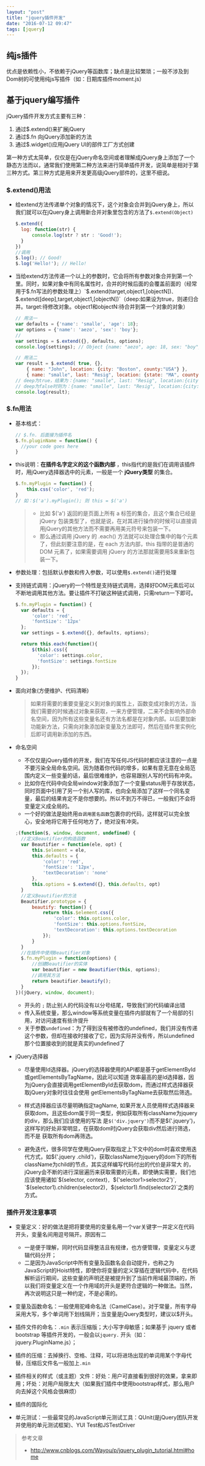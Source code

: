 ```yaml
---
layout: "post"
title: "jquery插件开发"
date: "2016-07-12 09:47"
tags: [jquery]
---
```


## 纯js插件

优点是依赖性小，不依赖于jQuery等函数库；缺点是比较繁琐；一般不涉及到Dom树的可使用纯js写插件（如：日期库插件moment.js）

## 基于jquery编写插件

jQuery插件开发方式主要有三种：

1. 通过$.extend()来扩展jQuery
2. 通过$.fn 向jQuery添加新的方法
3. 通过$.widget()应用jQuery UI的部件工厂方式创建

第一种方式太简单，仅仅是在jQuery命名空间或者理解成jQuery身上添加了一个静态方法而以，通常我们使用第二种方法来进行简单插件开发，说简单是相对于第三种方式。第三种方式是用来开发更高级jQuery部件的，这里不细说。

### $.extend()用法

- 给extend方法传递单个对象的情况下，这个对象会合并到jQuery身上，所以我们就可以在jQuery身上调用新合并对象里包含的方法了`$.extend(Object)`

    ```js
    $.extend({
      log: function(str) {
          console.log(str ? str : 'Good!');
      }
    })
    //调用
    $.log(); // Good!
    $.log('Hello!'); // Hello!
    ```

- 当给extend方法传递一个以上的参数时，它会将所有参数对象合并到第一个里。同时，如果对象中有同名属性时，合并的时候后面的会覆盖前面的（经常用于$.fn写法的参数处理上）`$.extend(target,object1,[objectN])`、`$.extend([deep],target,object1,[objectN])`（deep:如果设为true，则递归合并。target:待修改对象。object1和objectN:待合并到第一个对象的对象）

    ```js
    // 用法一
    var defaults = {'name': 'smalle', 'age': 18};
    var options = {'name': 'aezo', 'sex': 'boy'};
    //
    var settings = $.extend({}, defaults, options);
    console.log(settings); // Object {name: "aezo", age: 18, sex: "boy"}

    // 用法二
    var result = $.extend( true, {},
        { name: "John", location: {city: "Boston", county:"USA"} },
        { name: "smalle", last: "Resig", location: {state: "MA", county:"China"} } );
    // deep为true，结果为：{name: "smalle", last: "Resig", location:{city:"Boston", state:"MA", county:"China"}} // name覆盖了，但是county没有覆盖
    // deep为false时则为：{name: "smalle", last: "Resig", location:{city:"Boston", county:"China"}} // state未拷贝
    console.log(result);
    ```

### $.fn用法

- 基本格式：

    ```js
    // $.fn. 后面接为插件名
    $.fn.pluginName = function() {
      //your code goes here
    }
    ```

- this说明：**在插件名字定义的这个函数内部** ，this指代的是我们在调用该插件时，用jQuery选择器选中的元素，一般是一个 **jQuery类型** 的集合。

    ```js
    $.fn.myPlugin = function() {
        this.css('color', 'red');
    }
    // 如：$('a').myPlugin(); 则 this = $('a')
    ```

    > - 比如 $('a') 返回的是页面上所有 a 标签的集合，且这个集合已经是 jQuery 包装类型了，也就是说，在对其进行操作的时候可以直接调用jQuery的其他方法而不需要再用美元符号来包装一下。
    > - 那么通过调用 jQuery 的 .each() 方法就可以处理合集中的每个元素了，但此刻要注意的是，在 each 方法内部，this 指带的是普通的 DOM 元素了，如果需要调用 jQuery 的方法那就需要用$来重新包装一下。

- 参数处理：包括默认参数和传入参数，可以使用`$.extend()`进行处理

- 支持链式调用：jQuery的一个特性是支持链式调用，选择好DOM元素后可以不断地调用其他方法。要让插件不打破这种链式调用，只需return一下即可。

    ```js
    $.fn.myPlugin = function() {
      var defaults = {
          'color': 'red',
          'fontSize': '12px'
      };
      var settings = $.extend({}, defaults, options);

      return this.each(function(){
          $(this).css({
            'color': settings.color,
            'fontSize': settings.fontSize
          });
      });
    }
    ```

- 面向对象(方便维护、代码清晰)

    > 如果将需要的重要变量定义到对象的属性上，函数变成对象的方法，当我们需要的时候通过对象来获取，一来方便管理，二来不会影响外部命名空间，因为所有这些变量名还有方法名都是在对象内部。以后要加新功能新方法，只需向对象添加新变量及方法即可，然后在插件里实例化后即可调用新添加的东西。

- 命名空间
    - 不仅仅是jQuery插件的开发，我们在写任何JS代码时都应该注意的一点是不要污染全局命名空间。因为随着你代码的增多，如果有意无意在全局范围内定义一些变量的话，最后很难维护，也容易跟别人写的代码有冲突。
    - 比如你在代码中向全局window对象添加了一个变量status用于存放状态，同时页面中引用了另一个别人写的库，也向全局添加了这样一个同名变量，最后的结果肯定不是你想要的。所以不到万不得已，一般我们不会将变量定义成全局的。
    - 一个好的做法是始终用`自调用匿名函数`包裹你的代码，这样就可以完全放心，安全地将它用于任何地方了，绝对没有冲突。

    ```js
    ;(function($, window, document, undefined) {
      //定义Beautifier的构造函数
      var Beautifier = function(ele, opt) {
          this.$element = ele,
          this.defaults = {
              'color': 'red',
              'fontSize': '12px',
              'textDecoration': 'none'
          },
          this.options = $.extend({}, this.defaults, opt)
      }
      //定义Beautifier的方法
      Beautifier.prototype = {
          beautify: function() {
              return this.$element.css({
                  'color': this.options.color,
                  'fontSize': this.options.fontSize,
                  'textDecoration': this.options.textDecoration
              });
          }
      }
      //在插件中使用Beautifier对象
      $.fn.myPlugin = function(options) {
          //创建Beautifier的实体
          var beautifier = new Beautifier(this, options);
          //调用其方法
          return beautifier.beautify();
      }
    })(jQuery, window, document);
    ```

    - 开头的 `;` 防止别人的代码没有以分号结尾，导致我们的代码编译出错
    - 传入系统变量，那么window等系统变量在插件内部就有了一个局部的引用，对访问速度有些许提升
    - 关于参数`undefined`：为了得到没有被修改的undefined，我们并没有传递这个参数，但却在接收时接收了它，因为实际并没有传，所以undefined那个位置接收到的就是真实的undefined了

- jQuery选择器

    - 尽量使用Id选择器。jQuery的选择器使用的API都是基于getElementById或getElementsByTagName，因此可以知道 效率最高的是Id选择器，因为jQuery会直接调用getElementById去获取dom，而通过样式选择器获取jQuery对象时往往会使用 getElementsByTagName去获取然后筛选。

    - 样式选择器应该尽量明确指定tagName, 如果开发人员使用样式选择器来获取dom，且这些dom属于同一类型，例如获取所有className为jquery的div，那么我们应该使用的写法 是`$('div.jquery')`而不是$('.jquery')，这样写的好处非常明显，在获取dom时jQuery会获取div然后进行筛选，而不是 获取所有dom再筛选。

    - 避免迭代，很多同学在使用jQuery获取指定上下文中的dom时喜欢使用迭代方式，如$('.jquery .child')，获取className为jquery的dom下的所有className为child的节点，其实这样编写代码付出的代价是非常大 的，jQuery会不断的进行深层遍历来获取需要的元素，即使确实需要，我们也应该使用诸如`$(selector, context)`, `$('selector1>selector2')`, `$(selector1).children(selector2)`, `$(selctor1).find(selector2)`之类的方式。

### 插件开发注意事项

- 变量定义：好的做法是把将要使用的变量名用一个var关键字一并定义在代码开头，变量名间用逗号隔开。原因有二
    - 一是便于理解，同时代码显得整洁且有规律，也方便管理，变量定义与逻辑代码分开；
    - 二是因为JavaScript中所有变量及函数名会自动提升，也称之为JavaScript的Hoist特性，即使你将变量的定义穿插在逻辑代码中，在代码解析运行期间，这些变量的声明还是被提升到了当前作用域最顶端的，所以我们将变量定义在一个作用域的开头是更符合逻辑的一种做法。当然，再次说明这只是一种约定，不是必需的。

- 变量及函数命名：一般使用驼峰命名法（CamelCase）。对于常量，所有字母采用大写，多个单词用下划线隔开；当变量是jQuery类型时，建议以$开头。

- 插件文件的命名：`.min` 表示压缩版；大小写字母敏感；如果基于 jquery 或者 bootstrap 等插件开发的，一般会以`jquery.` 开头（如：jquery.PluginName.js）；

- 插件的压缩：去掉换行、空格、注释，可以将进场出现的单词用某个字母代替，压缩后文件名一般加上`.min`

- 插件相关的样式（或主题）文件：好处：用户可直接看到很好的效果，拿来即用；坏处：对用户局限太大（如果我们插件中使用bootstrap样式，那么用户向去掉这个风格会很麻烦）

- 插件的国际化

- 单元测试：一些最常见的JavaScript单元测试工具：QUnit(是jQuery团队开发并使用的单元测试框架)、YUI Test和JSTestDriver



> 参考文章
>
> - http://www.cnblogs.com/Wayou/p/jquery_plugin_tutorial.html#home
